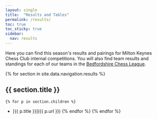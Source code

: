 ```yaml
---
layout: single
title:  "Results and Tables"
permalink: /results/
toc: true
toc_sticky: true
sidebar:
  nav: results
---
```


Here you can find this season's results and pairings for Milton Keynes Chess Club internal competitions. You will also find team results and standings for each of our teams in the [Bedfordshire Chess League](https://lms.englishchess.org.uk/lms/organisation/308).

{% for section in site.data.navigation.results %}
## {{ section.title }}
	{% for p in section.children %}
* [{{ p.title }}]({{ p.url }})
	{% endfor %}
{% endfor %}